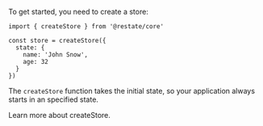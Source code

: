 To get started, you need to create a store:

```tsx src=https://stackblitz.com/edit/restate-hello-world
import { createStore } from '@restate/core'

const store = createStore({
  state: {
    name: 'John Snow',
    age: 32
  }
})
```

The `createStore` function takes the initial state, so your application always starts in an specified state.

Learn more about <Link to="/api-create-store">createStore</Link>.
